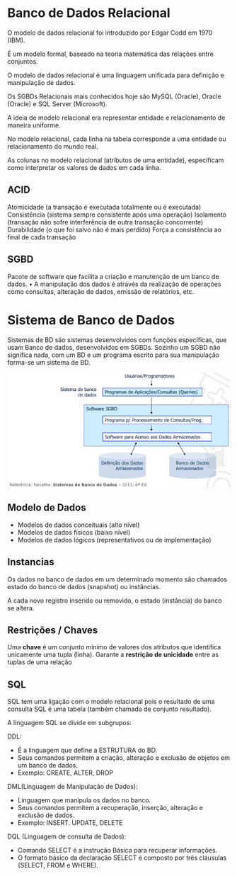 # Banco de Dados Relacional
O modelo de dados relacional foi introduzido por Edgar Codd em 1970 (IBM).

É um modelo formal, baseado na teoria matemática das relações entre conjuntos.

O modelo de dados relacional é uma linguagem unificada para definição e manipulação de dados.

Os SGBDs Relacionais mais conhecidos hoje são MySQL (Oracle), Oracle (Oracle) e SQL Server (Microsoft).

A ideia de modelo relacional era representar entidade e relacionamento de maneira uniforme.

No modelo relacional, cada linha na tabela corresponde a uma entidade ou relacionamento do mundo real.

As colunas no modelo relacional (atributos de uma
entidade), especificam como interpretar os valores de
dados em cada linha.

## ACID
Atomicidade (a transação é executada totalmente ou é
executada)
Consistência (sistema sempre consistente após
uma operação)
Isolamento (transação não sofre interferência de outra transação concorrente)
Durabilidade (o que foi salvo não é mais perdido)
Força a consistência ao final de cada transação

## SGBD 
Pacote de software que facilita a criação e manutenção de
um banco de dados.
• A manipulação dos dados é através da realização de
operações como consultas, alteração de dados, emissão de
relatórios, etc.

# Sistema de Banco de Dados
Sistemas de BD são sistemas desenvolvidos com funções
específicas, que usam Banco de dados, desenvolvidos em
SGBDs.
Sozinho um SGBD não significa nada, com um BD e um
programa escrito para sua manipulação forma-se um
sistema de BD.

![img.png](img.png)

## Modelo de Dados
- Modelos de dados conceituais (alto nível)
- Modelos de dados físicos (baixo nível)
- Modelos de dados lógicos (representativos ou de implementação)

## Instancias
Os dados no banco de dados em um determinado momento são
chamados estado do banco de dados (snapshot) ou instâncias.

A cada novo registro inserido ou removido, o estado (instância) do
banco se altera.


## Restrições / Chaves
Uma **chave** é um conjunto mínimo de valores dos atributos
que identifica unicamente uma tupla (linha).
Garante a **restrição de unicidade** entre as tuplas de uma
relação


## SQL
SQL tem uma ligação com o modelo relacional pois o
resultado de uma consulta SQL é uma tabela (também
chamada de conjunto resultado).

A linguagem SQL se divide em subgrupos:

DDL: 
- É a linguagem que define a ESTRUTURA do BD.
- Seus comandos permitem a criação, alteração e
exclusão de objetos em um banco de dados.
- Exemplo: CREATE, ALTER, DROP

 
DML(Linguagem de Manipulação de Dados):
- Linguagem que manipula os dados no banco.
- Seus comandos permitem a recuperação, inserção, alteração
e exclusão de dados.
- Exemplo: INSERT. UPDATE, DELETE


DQL (Linguagem de consulta de Dados):
- Comando SELECT é a instrução Básica para recuperar
informações.
- O formato básico da declaração SELECT é composto por três
cláusulas (SELECT, FROM e WHERE).


